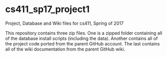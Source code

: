 # cs411_sp17_project1
Project, Database and Wiki files for cs411, Spring of 2017

This repository contains three zip files.  One is a zipped folder containing all of the database install scripts (including the data).  Another contains all of the project code ported from the parent GitHub account.  The last contains all of the wiki documentation from the parent GitHub wiki.
